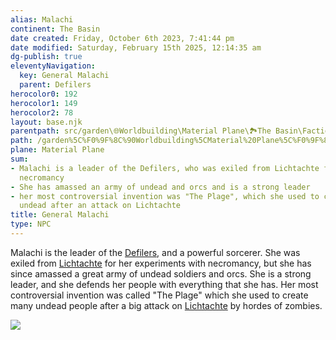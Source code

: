 ```yaml
---
alias: Malachi
continent: The Basin
date created: Friday, October 6th 2023, 7:41:44 pm
date modified: Saturday, February 15th 2025, 12:14:35 am
dg-publish: true
eleventyNavigation:
  key: General Malachi
  parent: Defilers
herocolor0: 192
herocolor1: 149
herocolor2: 78
layout: base.njk
parentpath: src/garden\🌐Worldbuilding\Material Plane\🏞️The Basin\Factions\Defilers/Defilers.md
path: /garden%5C%F0%9F%8C%90Worldbuilding%5CMaterial%20Plane%5C%F0%9F%8F%9E%EF%B8%8FThe%20Basin%5CFactions%5CDefilers/General%20Malachi/
plane: Material Plane
sum:
- Malachi is a leader of the Defilers, who was exiled from Lichtachte for practicing
  necromancy
- She has amassed an army of undead and orcs and is a strong leader
- her most controversial invention was "The Plage", which she used to create many
  undead after an attack on Lichtachte
title: General Malachi
type: NPC
---
```


Malachi is the leader of the [Defilers](/garden/%F0%9F%8C%90Worldbuilding%5CMaterial%20Plane%5C%F0%9F%8F%9E%EF%B8%8FThe%20Basin%5CFactions%5CDefilers/Defilers), and a powerful sorcerer. She was exiled from [Lichtachte](/garden/%F0%9F%8C%90Worldbuilding%5CMaterial%20Plane%5C%F0%9F%8F%9E%EF%B8%8FThe%20Basin%5CRegions%5CLichtachte/Lichtachte) for her experiments with necromancy, but she has since amassed a great army of undead soldiers and orcs. She is a strong leader, and she defends her people with everything that she has. Her most controversial invention was called "The Plage" which she used to create many undead people after a big attack on [Lichtachte](/garden/%F0%9F%8C%90Worldbuilding%5CMaterial%20Plane%5C%F0%9F%8F%9E%EF%B8%8FThe%20Basin%5CRegions%5CLichtachte/Lichtachte) by hordes of zombies.

![](/static/Placeholder.png)